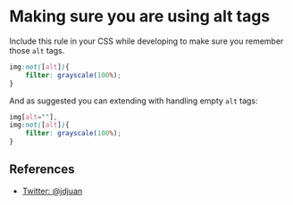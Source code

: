 # Making sure you are using alt tags

Include this rule in your CSS while developing to make sure you remember those `alt` tags.

```css
img:not([alt]){
    filter: grayscale(100%);
}
```

And as suggested you can extending with handling empty `alt` tags:

```css
img[alt=""],
img:not([alt]){
    filter: grayscale(100%);
}
```

## References

- [Twitter: @jdjuan](https://twitter.com/jdjuan/status/1022301088651853824)
